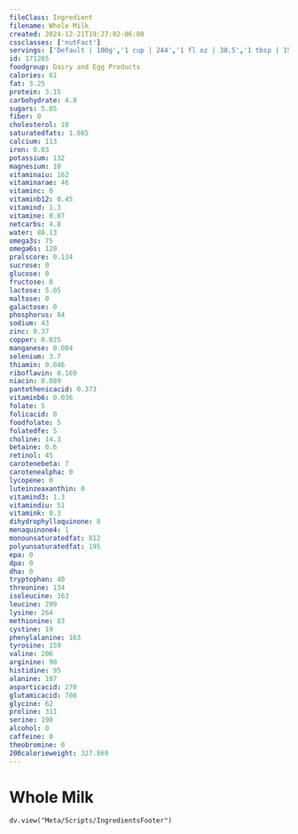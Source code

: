 ```yaml
---
fileClass: Ingredient
filename: Whole Milk
created: 2024-12-21T19:27:02-06:00
cssclasses: ['nutFact']
servings: ['Default | 100g','1 cup | 244','1 fl oz | 30.5','1 tbsp | 15','1 quart | 976','16oz glass | 488']
id: 171265
foodgroup: Dairy and Egg Products
calories: 61
fat: 3.25
protein: 3.15
carbohydrate: 4.8
sugars: 5.05
fiber: 0
cholesterol: 10
saturatedfats: 1.865
calcium: 113
iron: 0.03
potassium: 132
magnesium: 10
vitaminaiu: 162
vitaminarae: 46
vitaminc: 0
vitaminb12: 0.45
vitamind: 1.3
vitamine: 0.07
netcarbs: 4.8
water: 88.13
omega3s: 75
omega6s: 120
pralscore: 0.134
sucrose: 0
glucose: 0
fructose: 0
lactose: 5.05
maltose: 0
galactose: 0
phosphorus: 84
sodium: 43
zinc: 0.37
copper: 0.025
manganese: 0.004
selenium: 3.7
thiamin: 0.046
riboflavin: 0.169
niacin: 0.089
pantothenicacid: 0.373
vitaminb6: 0.036
folate: 5
folicacid: 0
foodfolate: 5
folatedfe: 5
choline: 14.3
betaine: 0.6
retinol: 45
carotenebeta: 7
carotenealpha: 0
lycopene: 0
luteinzeaxanthin: 0
vitamind3: 1.3
vitamindiu: 51
vitamink: 0.3
dihydrophylloquinone: 0
menaquinone4: 1
monounsaturatedfat: 812
polyunsaturatedfat: 195
epa: 0
dpa: 0
dha: 0
tryptophan: 40
threonine: 134
isoleucine: 163
leucine: 299
lysine: 264
methionine: 83
cystine: 19
phenylalanine: 163
tyrosine: 159
valine: 206
arginine: 90
histidine: 95
alanine: 107
asparticacid: 270
glutamicacid: 708
glycine: 62
proline: 311
serine: 190
alcohol: 0
caffeine: 0
theobromine: 0
200calorieweight: 327.869
---
```


# Whole Milk

```dataviewjs
dv.view("Meta/Scripts/IngredientsFooter")
```